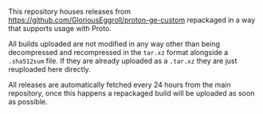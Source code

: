 This repository houses releases from https://github.com/GloriousEggroll/proton-ge-custom repackaged in a way that supports usage with Proto.

All builds uploaded are not modified in any way other than being decompressed and recompressed in the `tar.xz` format alongside a `.sha512sum` file. If they are already uploaded as a `.tar.xz` they are just reuploaded here directly. 

All releases are automatically fetched every 24 hours from the main repository, once this happens a repackaged build will be uploaded as soon as possible. 
